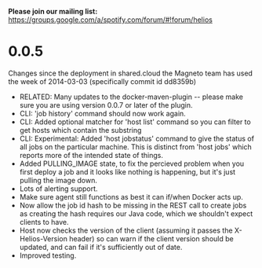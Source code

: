 **Please join our mailing list:**
https://groups.google.com/a/spotify.com/forum/#!forum/helios

0.0.5
=====
Changes since the deployment in shared.cloud the Magneto team has used
the week of 2014-03-03 (specifically commit id dd8359b)

* RELATED: Many updates to the docker-maven-plugin -- please make sure
  you are using version 0.0.7 or later of the plugin.
* CLI: 'job history' command should now work again.
* CLI: Added optional matcher for 'host list' command so you can filter to
  get hosts which contain the substring
* CLI: Experimental: Added 'host jobstatus' command to give the status of all jobs on the
  particular machine.  This is distinct from 'host jobs' which reports
  more of the intended state of things.
* Added PULLING_IMAGE state, to fix the percieved problem when you first
  deploy a job and it looks like nothing is happening, but it's just
  pulling the image down.
* Lots of alerting support.
* Make sure agent still functions as best it can if/when Docker acts up.
* Now allow the job id hash to be missing in the REST call to create jobs
  as creating the hash requires our Java code, which we shouldn't expect
  clients to have.
* Host now checks the version of the client (assuming it passes the
  X-Helios-Version header) so can warn if the client version should be
  updated, and can fail if it's sufficiently out of date.
* Improved testing.

